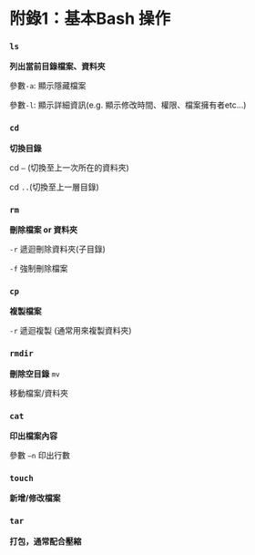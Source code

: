 # 附錄1：基本Bash 操作

### `ls`

**列出當前目錄檔案、資料夾**

參數`-a`: 顯示隱藏檔案

參數`-l`: 顯示詳細資訊(e.g. 顯示修改時間、權限、檔案擁有者etc…)

### `cd`

**切換目錄**

cd `–` (切換至上一次所在的資料夾)

cd `..`(切換至上一層目錄)

### `rm`

**刪除檔案 or 資料夾**

`-r` 遞迴刪除資料夾(子目錄)

`-f` 強制刪除檔案

### `cp`

**複製檔案**

`-r` 遞迴複製 (通常用來複製資料夾)

### `rmdir`

**刪除空目錄**
`mv`

移動檔案/資料夾

### `cat`

**印出檔案內容**

參數 `–n` 印出行數

### `touch`
**新增/修改檔案**

### `tar`

**打包，通常配合壓縮**
